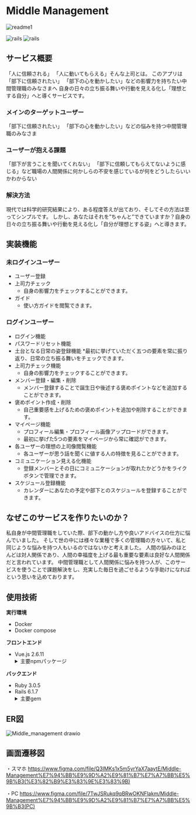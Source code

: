 # Middle Management

![readme1](https://user-images.githubusercontent.com/93523936/208839465-09f6070e-6f1d-4a7d-ac74-5c7237a60a06.png)

![rails](https://img.shields.io/badge/Rails-v6.1.7-red)
![rails](https://img.shields.io/badge/Vue-v2.6.11-brightgreen)

## サービス概要

「人に信頼される」 「人に動いてもらえる」そんな上司とは。
このアプリは「部下に信頼されたい」 「部下の心を動かしたい」などの影響力を持ちたい中間管理職のみなさまへ
自身の日々の立ち振る舞いや行動を見える化し「理想とする自分」へと導くサービスです。

### メインのターゲットユーザー

「部下に信頼されたい」 「部下の心を動かしたい」などの悩みを持つ中間管理職のみなさま

### ユーザーが抱える課題

「部下が言うことを聞いてくれない」 「部下に信頼してもらえてないように感じる」など職場の人間関係に何かしらの不安を感じているが何をどうしたらいいかわからない

### 解決方法

現代では科学的研究結果により、ある程度答えが出ており、そしてその方法は至ってシンプルです。
しかし、あなたはそれを”ちゃんと”できていますか？自身の日々の立ち振る舞いや行動を見える化し「自分が理想とする姿」へと導きます。

## 実装機能

### 未ログインユーザー

- ユーザー登録
- 上司力チェック
  * 自身の影響力をチェックすることができます。
- ガイド
  * 使い方ガイドを閲覧できます。

### ログインユーザー

- ログイン機能
- パスワードリセット機能
- 土台となる日常の姿登録機能
  *最初に挙げていただく五つの要素を常に振り返り、日常の立ち振る舞いをチェックできます。
- 上司力チェック機能
  * 自身の影響力をチェックすることができます。
- メンバー登録・編集・削除
  * メンバー登録することで誕生日や後述する褒めポイントなどを追加することができます。
- 褒めポイント作成・削除
  * 自己重要感を上げるための褒めポイントを追加や削除することができます。
- マイページ機能
  * プロフィール編集・プロフィール画像アップロードができます。
  * 最初に挙げた5つの要素をマイページから常に確認ができます。
- 各ユーザーの理想の上司像閲覧機能
  * 各ユーザーが思う話を聞くに値する人の特徴を見ることができます。
- コミュニケーション見える化機能
  * 登録メンバーとその日にコミュニケーションが取れたかどうかをライクボタンで管理できます。
- スケジュール登録機能
  * カレンダーにあなたの予定や部下とのスケジュールを登録することができます。

## なぜこのサービスを作りたいのか？

私自身が中間管理職をしていた際、部下の動かし方や良いアドバイスの仕方に悩んでいました。
そして世の中には様々な業種で多くの管理職の方々いて、私と同じような悩みを持つ人もいるのではないかと考えました。
人間の悩みのほとんどは対人関係であり、人間の幸福度を上げる最も重要な要素は良好な人間関係だと言われています。
中間管理職として人間関係に悩みを持つ人が、このサービスを使うことで課題解決をし、充実した毎日を過ごせるような手助けになればという思いを込めております。

## 使用技術

**実行環境**

<ul>
<li>Docker</li>
<li>Docker compose</li>
</ul>

**フロントエンド**

<ul>
  <li>Vue.js 2.6.11</li>
  <details>
    <summary>主要npmパッケージ</summary>
    <ul>
      <li><a href="https://github.com/vuetifyjs/vuetify">vuetify</a></li>
      <li><a href="https://github.com/vuejs/vue-router">vue-router</a></li>
      <li><a href="https://github.com/vuejs/vuex/tree/3.x">vuex</a></li>
      <li><a href="https://github.com/logaretm/vee-validate">vee-validate</a></li>
      <li><a href="https://github.com/eslint/eslint">eslint</a></li>
    </ul>
  </deatails>
</ul>

**バックエンド**

<ul>
  <li>Ruby 3.0.5</li>
  <li>Rails 6.1.7</li>
  <details>
    <summary>主要gem</summary>
    <ul>
      <li><a href="https://github.com/rails/webpacker">webpacker</a></li>
      <li><a href="https://github.com/fgrehm/letter_opener_web">letter_opener_web</a></li>
      <li><a href="https://github.com/Sorcery/sorcery">sorcery</a></li>
      <li><a href="https://github.com/rubyconfig/config">config</a></li>
      <li><a href="https://github.com/rubocop/rubocop">rubocop</a></li>
    </ul>
  </deatails>
</ul>


## ER図
![Middle_management drawio](https://user-images.githubusercontent.com/93523936/208878983-2482e0c4-5a37-4841-8d54-ed7ba565810e.png)


## 画面遷移図
・スマホ
https://www.figma.com/file/Q3IMKs1x5m5yrYaX7aaytE/Middle-Management%E7%94%BB%E9%9D%A2%E9%81%B7%E7%A7%BB%E5%9B%B3(%E3%82%B9%E3%83%9E%E3%83%9B)

・PC
https://www.figma.com/file/7TwJSRukq9qBRwOKNFlakm/Middle-Management%E7%94%BB%E9%9D%A2%E9%81%B7%E7%A7%BB%E5%9B%B3(PC)


